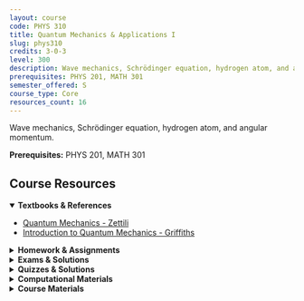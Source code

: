 ```yaml
---
layout: course
code: PHYS 310
title: Quantum Mechanics & Applications I
slug: phys310
credits: 3-0-3
level: 300
description: Wave mechanics, Schrödinger equation, hydrogen atom, and angular momentum.
prerequisites: PHYS 201, MATH 301
semester_offered: S
course_type: Core
resources_count: 16
---
```


Wave mechanics, Schrödinger equation, hydrogen atom, and angular momentum.

**Prerequisites:** PHYS 201, MATH 301

## <i class="fas fa-book"></i> Course Resources

<details open>
<summary><strong><i class="fas fa-book"></i> Textbooks & References</strong></summary>
<ul>
<li><a href="/assets/resources/core/phys310/textbooks/E-BOOK  Zettili.pdf">Quantum Mechanics - Zettili</a></li>
<li><a href="/assets/resources/core/phys310/textbooks/Griffiths - Introduction to quantum mechanics.pdf">Introduction to Quantum Mechanics - Griffiths</a></li>
</ul>
</details>

<details>
<summary><strong><i class="fas fa-file-alt"></i> Homework & Assignments</strong></summary>
<ul>
<li><a href="/assets/resources/core/phys310/homework/PHYS 310 HW1.pdf">Homework 1</a></li>
<li><a href="/assets/resources/core/phys310/homework/PHYS 310 HW2.pdf">Homework 2</a></li>
<li><a href="/assets/resources/core/phys310/homework/PHYS 310 HW3.pdf">Homework 3</a></li>
<li><a href="/assets/resources/core/phys310/homework/PHYS 310 HW5.pdf">Homework 5</a></li>
<li><a href="/assets/resources/core/phys310/homework/PHYS 310 HW6.pdf">Homework 6</a></li>
</ul>
</details>

<details>
<summary><strong><i class="fas fa-chart-bar"></i> Exams & Solutions</strong></summary>
<ul>
<li><a href="/assets/resources/core/phys310/exams/Solution-Major-I.pdf">Major Exam I - Solution</a></li>
<li><a href="/assets/resources/core/phys310/exams/Solution-Major-Exam-II.pdf">Major Exam II - Solution</a></li>
<li><a href="/assets/resources/core/phys310/exams/Major-I.pdf">Major Exam I</a></li>
</ul>
</details>

<details>
<summary><strong><i class="fas fa-check-circle"></i> Quizzes & Solutions</strong></summary>
<ul>
<li><a href="/assets/resources/core/phys310/quizzes/Quiz-2-Solution.pdf">Quiz 2 - Solution</a></li>
<li><a href="/assets/resources/core/phys310/quizzes/Quiz-3-Solution.pdf">Quiz 3 - Solution</a></li>
</ul>
</details>

<details>
<summary><strong><i class="fas fa-laptop-code"></i> Computational Materials</strong></summary>
<ul>
<li><a href="/assets/resources/core/phys310/CombDeltaPotential.nb">Comb Delta Potential (Mathematica)</a></li>
<li><a href="/assets/resources/core/phys310/CombDeltaPotential.pdf">Comb Delta Potential (PDF)</a></li>
<li><a href="/assets/resources/core/phys310/DiracDeltaModels.nb">Dirac Delta Models (Mathematica)</a></li>
<li><a href="/assets/resources/core/phys310/QuantumOperatorsHS&More.nb">Quantum Operators and More (Mathematica)</a></li>
</ul>
</details>

<details>
<summary><strong><i class="fas fa-book-open"></i> Course Materials</strong></summary>
<ul>
<li><a href="/assets/resources/core/phys310/FermiSummary.pdf">Fermi Summary</a></li>
<li><a href="/assets/resources/core/phys310/OrbitalQuantumNumber.pdf">Orbital Quantum Numbers</a></li>
</ul>
</details>